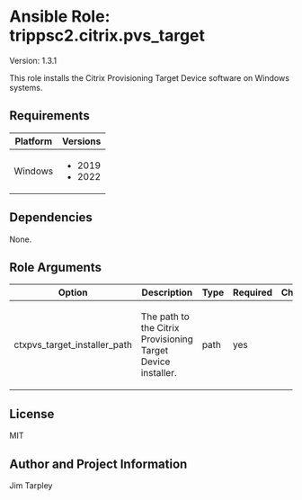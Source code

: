 <!-- BEGIN_ANSIBLE_DOCS -->

# Ansible Role: trippsc2.citrix.pvs_target
Version: 1.3.1

This role installs the Citrix Provisioning Target Device software on Windows systems.

## Requirements

| Platform | Versions |
| -------- | -------- |
| Windows | <ul><li>2019</li><li>2022</li></ul> |

## Dependencies

None.

## Role Arguments
|Option|Description|Type|Required|Choices|Default|
|---|---|---|---|---|---|
| ctxpvs_target_installer_path | <p>The path to the Citrix Provisioning Target Device installer.</p> | path | yes |  |  |


## License
MIT

## Author and Project Information
Jim Tarpley
<!-- END_ANSIBLE_DOCS -->
